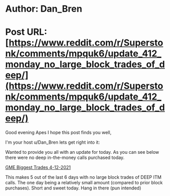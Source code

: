 # Author: Dan_Bren
# Post URL: [https://www.reddit.com/r/Superstonk/comments/mpquk6/update_412_monday_no_large_block_trades_of_deep/](https://www.reddit.com/r/Superstonk/comments/mpquk6/update_412_monday_no_large_block_trades_of_deep/)


Good evening Apes I hope this post finds you well,

I'm your host u/Dan_Bren lets get right into it:

Wanted to provide you all with an update for today. As you can see below there were no deep in-the-money calls purchased today.

[GME Biggest Trades 4-12-2021](https://preview.redd.it/3mgbwc7d1us61.png?width=1226&format=png&auto=webp&s=c6ea20eb0c904426db05e0407ead39af6ac971af)

This makes 5 out of the last 6 days with no large block trades of DEEP ITM calls. The one day being a relatively small amount (compared to prior block purchases). Short and sweet today. Hang in there (pun intended)